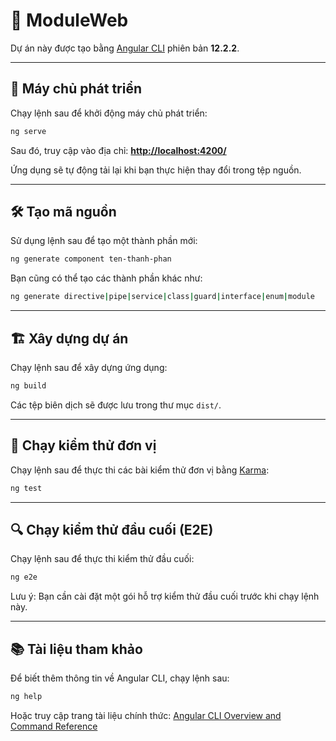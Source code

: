 # 📌 ModuleWeb

Dự án này được tạo bằng [Angular CLI](https://github.com/angular/angular-cli) phiên bản **12.2.2**.

---

## 🚀 Máy chủ phát triển

Chạy lệnh sau để khởi động máy chủ phát triển:

```sh
ng serve
```

Sau đó, truy cập vào địa chỉ: **[http://localhost:4200/](http://localhost:4200/)**

Ứng dụng sẽ tự động tải lại khi bạn thực hiện thay đổi trong tệp nguồn.

---

## 🛠️ Tạo mã nguồn

Sử dụng lệnh sau để tạo một thành phần mới:

```sh
ng generate component ten-thanh-phan
```

Bạn cũng có thể tạo các thành phần khác như:

```sh
ng generate directive|pipe|service|class|guard|interface|enum|module
```

---

## 🏗️ Xây dựng dự án

Chạy lệnh sau để xây dựng ứng dụng:

```sh
ng build
```

Các tệp biên dịch sẽ được lưu trong thư mục `dist/`.

---

## 🧪 Chạy kiểm thử đơn vị

Chạy lệnh sau để thực thi các bài kiểm thử đơn vị bằng [Karma](https://karma-runner.github.io):

```sh
ng test
```

---

## 🔍 Chạy kiểm thử đầu cuối (E2E)

Chạy lệnh sau để thực thi kiểm thử đầu cuối:

```sh
ng e2e
```

Lưu ý: Bạn cần cài đặt một gói hỗ trợ kiểm thử đầu cuối trước khi chạy lệnh này.

---

## 📚 Tài liệu tham khảo

Để biết thêm thông tin về Angular CLI, chạy lệnh sau:

```sh
ng help
```

Hoặc truy cập trang tài liệu chính thức: [Angular CLI Overview and Command Reference](https://angular.io/cli)
